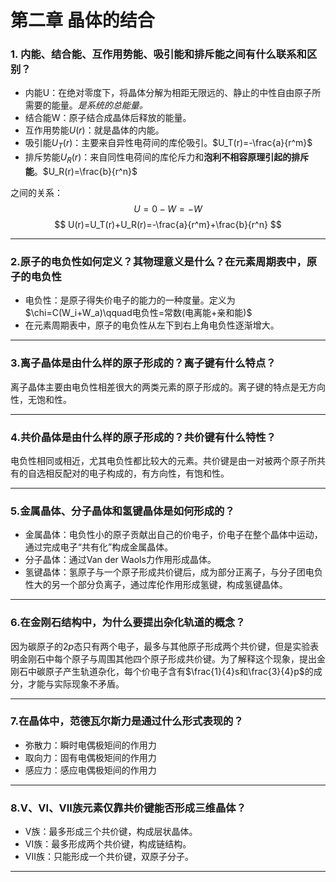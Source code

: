 # 第二章 晶体的结合

### 1. 内能、结合能、互作用势能、吸引能和排斥能之间有什么联系和区别？
* 内能U：在绝对零度下，将晶体分解为相距无限远的、静止的中性自由原子所需要的能量。*是系统的总能量。*  
* 结合能W：原子结合成晶体后释放的能量。  
* 互作用势能$U(r)$：就是晶体的内能。 
* 吸引能$U_T(r)$：主要来自异性电荷间的库伦吸引。$U_T(r)=-\frac{a}{r^m}$
* 排斥势能$U_R(r)$：来自同性电荷间的库伦斥力和**泡利不相容原理引起的排斥能**。$U_R(r)=\frac{b}{r^n}$

之间的关系：
$$
U=0-W=-W
$$
$$
U(r)=U_T(r)+U_R(r)=-\frac{a}{r^m}+\frac{b}{r^n}
$$
***
### 2.原子的电负性如何定义？其物理意义是什么？在元素周期表中，原子的电负性
* 电负性：是原子得失价电子的能力的一种度量。定义为$\chi=C(W_i+W_a)\qquad电负性=常数(电离能+亲和能)$
* 在元素周期表中，原子的电负性从左下到右上角电负性逐渐增大。
***
### 3.离子晶体是由什么样的原子形成的？离子键有什么特点？
离子晶体主要由电负性相差很大的两类元素的原子形成的。离子键的特点是无方向性，无饱和性。
***
### 4.共价晶体是由什么样的原子形成的？共价键有什么特性？
电负性相同或相近，尤其电负性都比较大的元素。共价键是由一对被两个原子所共有的自选相反配对的电子构成的，有方向性，有饱和性。
***
### 5.金属晶体、分子晶体和氢键晶体是如何形成的？
* 金属晶体：电负性小的原子贡献出自己的价电子，价电子在整个晶体中运动，通过完成电子“共有化”构成金属晶体。
* 分子晶体：通过Van der Waols力作用形成晶体。
* 氢键晶体：氢原子与一个原子形成共价键后，成为部分正离子，与分子团电负性大的另一个部分负离子，通过库伦作用形成氢键，构成氢键晶体。
***
### 6.在金刚石结构中，为什么要提出杂化轨道的概念？
因为碳原子的$2p$态只有两个电子，最多与其他原子形成两个共价键，但是实验表明金刚石中每个原子与周围其他四个原子形成共价键。为了解释这个现象，提出金刚石中碳原子产生轨道杂化，每个价电子含有$\frac{1}{4}s和\frac{3}{4}p$的成分，才能与实际现象不矛盾。
***
### 7.在晶体中，范德瓦尔斯力是通过什么形式表现的？
* 弥散力：瞬时电偶极矩间的作用力
* 取向力：固有电偶极矩间的作用力
* 感应力：感应电偶极矩间的作用力
***
### 8.V、VI、VII族元素仅靠共价键能否形成三维晶体？
* V族：最多形成三个共价键，构成层状晶体。
* VI族：最多形成两个共价键，构成链结构。
* VII族：只能形成一个共价键，双原子分子。
***